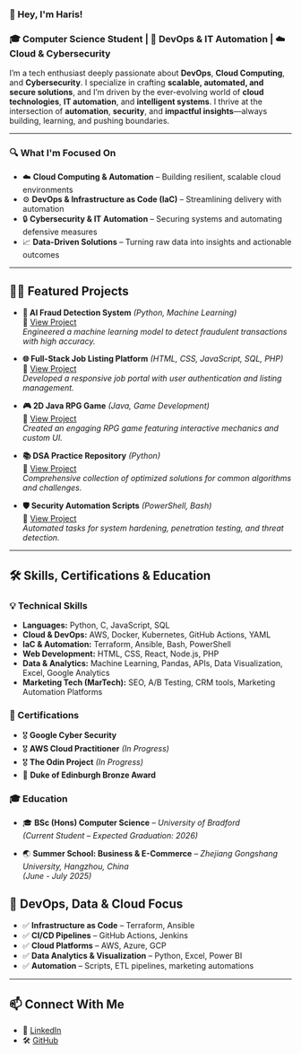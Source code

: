 ### 👋 Hey, I'm Haris!

### 🎓 Computer Science Student | 🔧 DevOps & IT Automation | ☁️ Cloud & Cybersecurity

I’m a tech enthusiast deeply passionate about **DevOps**, **Cloud Computing**, and **Cybersecurity**. I specialize in crafting **scalable, automated, and secure solutions**, and I’m driven by the ever-evolving world of **cloud technologies**, **IT automation**, and **intelligent systems**. I thrive at the intersection of **automation**, **security**, and **impactful insights**—always building, learning, and pushing boundaries.

---

### 🔍 What I'm Focused On

- ☁️ **Cloud Computing & Automation** – Building resilient, scalable cloud environments
- ⚙️ **DevOps & Infrastructure as Code (IaC)** – Streamlining delivery with automation
- 🔒 **Cybersecurity & IT Automation** – Securing systems and automating defensive measures
- 📈 **Data-Driven Solutions** – Turning raw data into insights and actionable outcomes
---

## 👨‍💻 Featured Projects  

- **🧠 AI Fraud Detection System** _(Python, Machine Learning)_  
  🔗 [View Project](https://github.com/Ha0Ris5/AI-Fraud-Detection-System)  
  *Engineered a machine learning model to detect fraudulent transactions with high accuracy.*

- **🌐 Full-Stack Job Listing Platform** _(HTML, CSS, JavaScript, SQL, PHP)_  
  🔗 [View Project](https://github.com/Ha0Ris5/Fullstack-Job-advertisement-website)  
  *Developed a responsive job portal with user authentication and listing management.*

- **🎮 2D Java RPG Game** _(Java, Game Development)_  
  🔗 [View Project](https://github.com/haris-github/Java-RPG-Game)  
  *Created an engaging RPG game featuring interactive mechanics and custom UI.*

- **📚 DSA Practice Repository** _(Python)_  
  🔗 [View Project](https://github.com/haris-github/DSA-Practice)  
  *Comprehensive collection of optimized solutions for common algorithms and challenges.*

- **🛡️ Security Automation Scripts** _(PowerShell, Bash)_  
  🔗 [View Project](https://github.com/haris-github/Cybersecurity-Scripts)  
  *Automated tasks for system hardening, penetration testing, and threat detection.*

---

## 🛠 Skills, Certifications & Education  

### 💡 Technical Skills  
- **Languages:** Python, C, JavaScript, SQL  
- **Cloud & DevOps:** AWS, Docker, Kubernetes, GitHub Actions, YAML  
- **IaC & Automation:** Terraform, Ansible, Bash, PowerShell  
- **Web Development:** HTML, CSS, React, Node.js, PHP  
- **Data & Analytics:** Machine Learning, Pandas, APIs, Data Visualization, Excel, Google Analytics  
- **Marketing Tech (MarTech):** SEO, A/B Testing, CRM tools, Marketing Automation Platforms  

### 📜 Certifications  
- 🎖 **Google Cyber Security**  
- 🎖 **AWS Cloud Practitioner** _(In Progress)_  
- 🎖 **The Odin Project** _(In Progress)_  
- 🏅 **Duke of Edinburgh Bronze Award**  

### 🎓 Education  
- 🎓 **BSc (Hons) Computer Science** – *University of Bradford*  
  _(Current Student – Expected Graduation: 2026)_

- 🌏 **Summer School: Business & E-Commerce** – *Zhejiang Gongshang University, Hangzhou, China*  
  _(June - July 2025)_


## 🚀 DevOps, Data & Cloud Focus  

- ✅ **Infrastructure as Code** – Terraform, Ansible  
- ✅ **CI/CD Pipelines** – GitHub Actions, Jenkins  
- ✅ **Cloud Platforms** – AWS, Azure, GCP  
- ✅ **Data Analytics & Visualization** – Python, Excel, Power BI  
- ✅ **Automation** – Scripts, ETL pipelines, marketing automations  

---

## 📫 Connect With Me  
- 💼 [LinkedIn](https://www.linkedin.com/in/haris-m-9a220a283/)  
- 🛠️ [GitHub](https://github.com/Ha0Ris5)





